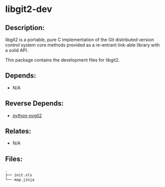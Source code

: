 # libgit2-dev

## Description:

libgit2 is a portable, pure C implementation of the Git distributed version control system core methods provided as a re-entrant link-able library with a solid API.

This package contains the development files for libgit2.

## Depends:

  -  N/A

## Reverse Depends:

  -  [python-pygit2](/salt/python-pygit2)

## Relates:

  -  N/A

## Files:

```bash
.
├── init.sls
└── map.jinja
```
